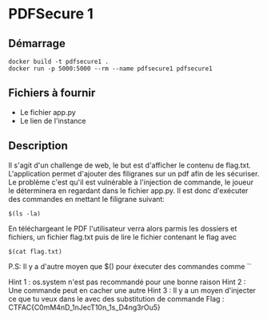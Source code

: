 # PDFSecure 1

## Démarrage

```
docker build -t pdfsecure1 .
docker run -p 5000:5000 --rm --name pdfsecure1 pdfsecure1
```

## Fichiers à fournir

- Le fichier app.py
- Le lien de l'instance

## Description

Il s'agit d'un challenge de web, le but est d'afficher le contenu de flag.txt. L'application permet d'ajouter des filigranes sur un pdf afin de les sécuriser. Le problème c'est qu'il est vulnérable à l'injection de commande, le joueur le déterminera en regardant dans le fichier app.py. Il est donc d'exécuter des commandes en mettant le filigrane suivant:

```
$(ls -la)
```
En téléchargeant le PDF l'utilisateur verra alors parmis les dossiers et fichiers, un fichier flag.txt
puis de lire le fichier contenant le flag avec

```
$(cat flag.txt)
```

P.S: Il y a d'autre moyen que $() pour éxecuter des commandes comme \`\`

Hint 1 : os.system n'est pas recommandé pour une bonne raison
Hint 2 : Une commande peut en cacher une autre
Hint 3 : Il y a un moyen d'injecter ce que tu veux dans le avec des substitution de commande
Flag : CTFAC{C0mM4nD_1nJecT10n_1s_D4ng3rOu5}